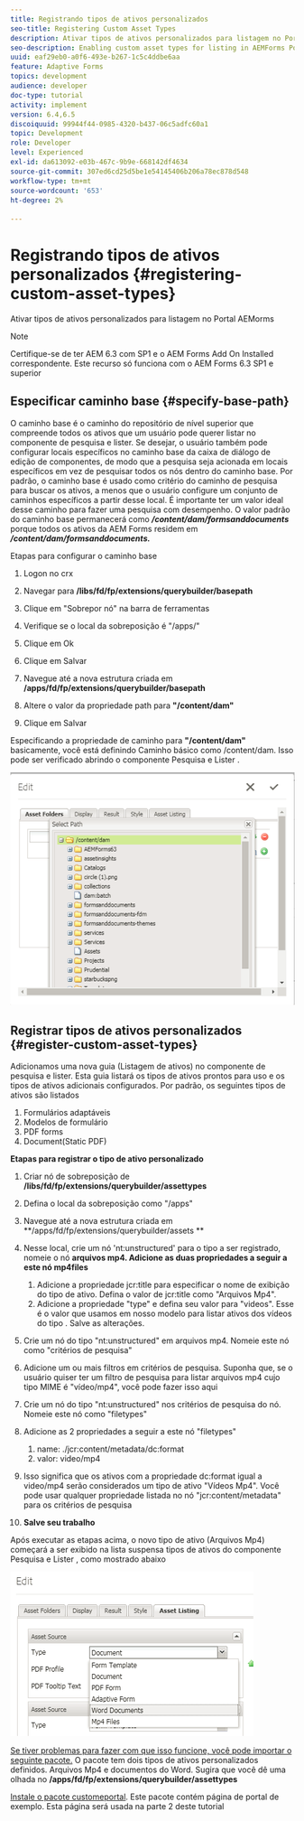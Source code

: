 ```yaml
---
title: Registrando tipos de ativos personalizados
seo-title: Registering Custom Asset Types
description: Ativar tipos de ativos personalizados para listagem no Portal AEMorms
seo-description: Enabling custom asset types for listing in AEMForms Portal
uuid: eaf29eb0-a0f6-493e-b267-1c5c4ddbe6aa
feature: Adaptive Forms
topics: development
audience: developer
doc-type: tutorial
activity: implement
version: 6.4,6.5
discoiquuid: 99944f44-0985-4320-b437-06c5adfc60a1
topic: Development
role: Developer
level: Experienced
exl-id: da613092-e03b-467c-9b9e-668142df4634
source-git-commit: 307ed6cd25d5be1e54145406b206a78ec878d548
workflow-type: tm+mt
source-wordcount: '653'
ht-degree: 2%

---
```


# Registrando tipos de ativos personalizados {#registering-custom-asset-types}

Ativar tipos de ativos personalizados para listagem no Portal AEMorms

>[!NOTE]
>
>Certifique-se de ter AEM 6.3 com SP1 e o AEM Forms Add On Installed correspondente. Este recurso só funciona com o AEM Forms 6.3 SP1 e superior

## Especificar caminho base {#specify-base-path}

O caminho base é o caminho do repositório de nível superior que compreende todos os ativos que um usuário pode querer listar no componente de pesquisa e lister. Se desejar, o usuário também pode configurar locais específicos no caminho base da caixa de diálogo de edição de componentes, de modo que a pesquisa seja acionada em locais específicos em vez de pesquisar todos os nós dentro do caminho base. Por padrão, o caminho base é usado como critério do caminho de pesquisa para buscar os ativos, a menos que o usuário configure um conjunto de caminhos específicos a partir desse local. É importante ter um valor ideal desse caminho para fazer uma pesquisa com desempenho. O valor padrão do caminho base permanecerá como **_/content/dam/formsanddocuments_** porque todos os ativos da AEM Forms residem em **_/content/dam/formsanddocuments._**

Etapas para configurar o caminho base

1. Logon no crx
1. Navegar para **/libs/fd/fp/extensions/querybuilder/basepath**

1. Clique em &quot;Sobrepor nó&quot; na barra de ferramentas
1. Verifique se o local da sobreposição é &quot;/apps/&quot;
1. Clique em Ok
1. Clique em Salvar
1. Navegue até a nova estrutura criada em **/apps/fd/fp/extensions/querybuilder/basepath**

1. Altere o valor da propriedade path para **&quot;/content/dam&quot;**
1. Clique em Salvar

Especificando a propriedade de caminho para **&quot;/content/dam&quot;** basicamente, você está definindo Caminho básico como /content/dam. Isso pode ser verificado abrindo o componente Pesquisa e Lister .

![basepath](assets/basepath.png)

## Registrar tipos de ativos personalizados {#register-custom-asset-types}

Adicionamos uma nova guia (Listagem de ativos) no componente de pesquisa e lister. Esta guia listará os tipos de ativos prontos para uso e os tipos de ativos adicionais configurados. Por padrão, os seguintes tipos de ativos são listados

1. Formulários adaptáveis
1. Modelos de formulário
1. PDF forms
1. Document(Static PDF)

**Etapas para registrar o tipo de ativo personalizado**

1. Criar nó de sobreposição de **/libs/fd/fp/extensions/querybuilder/assettypes**

1. Defina o local da sobreposição como &quot;/apps&quot;
1. Navegue até a nova estrutura criada em **/apps/fd/fp/extensions/querybuilder/assets **

1. Nesse local, crie um nó &#39;nt:unstructured&#39; para o tipo a ser registrado, nomeie o nó **arquivos mp4. Adicione as duas propriedades a seguir a este nó mp4files**

   1. Adicione a propriedade jcr:title para especificar o nome de exibição do tipo de ativo. Defina o valor de jcr:title como &quot;Arquivos Mp4&quot;.
   1. Adicione a propriedade &quot;type&quot; e defina seu valor para &quot;videos&quot;. Esse é o valor que usamos em nosso modelo para listar ativos dos vídeos do tipo . Salve as alterações.

1. Crie um nó do tipo &quot;nt:unstructured&quot; em arquivos mp4. Nomeie este nó como &quot;critérios de pesquisa&quot;
1. Adicione um ou mais filtros em critérios de pesquisa. Suponha que, se o usuário quiser ter um filtro de pesquisa para listar arquivos mp4 cujo tipo MIME é &quot;vídeo/mp4&quot;, você pode fazer isso aqui
1. Crie um nó do tipo &quot;nt:unstructured&quot; nos critérios de pesquisa do nó. Nomeie este nó como &quot;filetypes&quot;
1. Adicione as 2 propriedades a seguir a este nó &quot;filetypes&quot;

   1. name: ./jcr:content/metadata/dc:format
   1. valor: video/mp4

1. Isso significa que os ativos com a propriedade dc:format igual a video/mp4 serão considerados um tipo de ativo &quot;Vídeos Mp4&quot;. Você pode usar qualquer propriedade listada no nó &quot;jcr:content/metadata&quot; para os critérios de pesquisa

1. **Salve seu trabalho**

Após executar as etapas acima, o novo tipo de ativo (Arquivos Mp4) começará a ser exibido na lista suspensa tipos de ativos do componente Pesquisa e Lister , como mostrado abaixo

![arquivos mp4](assets/mp4files.png)

[Se tiver problemas para fazer com que isso funcione, você pode importar o seguinte pacote.](assets/assettypeskt1.zip) O pacote tem dois tipos de ativos personalizados definidos. Arquivos Mp4 e documentos do Word. Sugira que você dê uma olhada no **/apps/fd/fp/extensions/querybuilder/assettypes**

[Instale o pacote customeportal](assets/customportalpage.zip). Este pacote contém página de portal de exemplo. Esta página será usada na parte 2 deste tutorial
